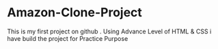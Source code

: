 # Amazon-Clone-Project
This is my first project on github
. Using Advance Level of HTML & CSS i have build the project for Practice Purpose
